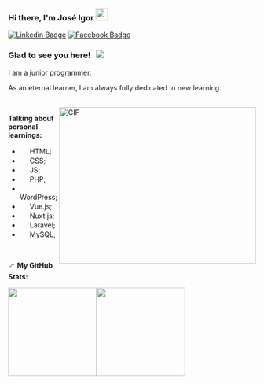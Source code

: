 ### Hi there, I'm José Igor <img src="https://media.giphy.com/media/hvRJCLFzcasrR4ia7z/giphy.gif" width="25px">

[![Linkedin Badge](https://img.shields.io/badge/-LinkedIn-0e76a8?style=flat-square&logo=Linkedin&logoColor=white)](https://www.linkedin.com/in/jos%C3%A9-igor-moraes-8650761a3/)
[![Facebook Badge](https://img.shields.io/badge/-Facebook-blue?style=flat-square&logo=Facebook&logoColor=white)](https://www.facebook.com/profile.php?id=100057665024577)

### Glad to see you here! &nbsp; ![](https://visitor-badge.glitch.me/badge?page_id=jose1113.jose1113)

I am a junior programmer.

As an eternal learner, I am always fully dedicated to new learning.

</br>

<img align="right" alt="GIF" src="https://github.com/Gapur/Gapur/blob/master/coding.gif?raw=true" width="400" height="318" />

**Talking about personal learnings:**

- <img src="https://cdn.icon-icons.com/icons2/2107/PNG/512/file_type_html_icon_130541.png" width="16"> HTML;
- <img src="https://cdn.icon-icons.com/icons2/2107/PNG/512/file_type_css_icon_130661.png" width="16"> CSS;
- <img src="https://cdn.icon-icons.com/icons2/2107/PNG/512/file_type_js_official_icon_130509.png" width="16"> JS;
- <img src="https://cdn.icon-icons.com/icons2/2107/PNG/512/file_type_php_icon_130266.png" width="16"> PHP;
- <img src="https://cdn.icon-icons.com/icons2/2699/PNG/512/wordpress_logo_icon_167953.png" width="16"> WordPress;
- <img src="https://cdn.icon-icons.com/icons2/2107/PNG/512/file_type_vue_icon_130078.png" width="16"> Vue.js;
- <img src="https://cdn.icon-icons.com/icons2/2107/PNG/512/file_type_nuxt_icon_130293.png" width="16"> Nuxt.js;
- <img src="https://cdn.icon-icons.com/icons2/2699/PNG/512/laravel_logo_icon_168331.png" width="16"> Laravel;
- <img src="https://cdn.icon-icons.com/icons2/2415/PNG/512/mysql_plain_logo_icon_146414.png" width="16"> MySQL;


</br>

📈 **My GitHub Stats:**

<div style="display:flex; flex-direction: row;">
  <img height="180em" src="https://github-readme-stats.vercel.app/api?username=jose1113&show_icons=true&hide_border=true&&count_private=true&include_all_commits=true" />  <img height="180em" src="https://github-readme-stats.vercel.app/api/top-langs/?username=jose1113&layout=demo" />
</div>
